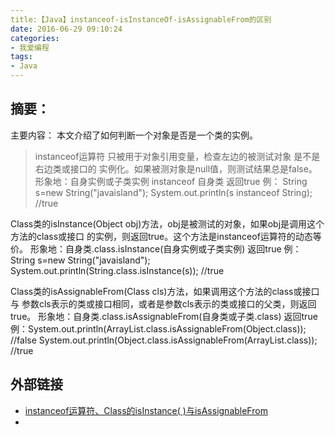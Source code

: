 ```yaml
---
title:【Java】instanceof-isInstanceOf-isAssignableFrom的区别
date: 2016-06-29 09:10:24
categories:
- 我爱编程
tags:
- Java
---
```


## 摘要：
主要内容：
本文介绍了如何判断一个对象是否是一个类的实例。

<!--more-->


> instanceof运算符 只被用于对象引用变量，检查左边的被测试对象 是不是 右边类或接口的 实例化。如果被测对象是null值，则测试结果总是false。
形象地：自身实例或子类实例 instanceof 自身类   返回true
例： String s=new String("javaisland");
       System.out.println(s instanceof String); //true
>
Class类的isInstance(Object obj)方法，obj是被测试的对象，如果obj是调用这个方法的class或接口 的实例，则返回true。这个方法是instanceof运算符的动态等价。
形象地：自身类.class.isInstance(自身实例或子类实例)  返回true
例：String s=new String("javaisland");
      System.out.println(String.class.isInstance(s)); //true
>
Class类的isAssignableFrom(Class cls)方法，如果调用这个方法的class或接口 与 参数cls表示的类或接口相同，或者是参数cls表示的类或接口的父类，则返回true。
形象地：自身类.class.isAssignableFrom(自身类或子类.class)  返回true
例：System.out.println(ArrayList.class.isAssignableFrom(Object.class));  //false
      System.out.println(Object.class.isAssignableFrom(ArrayList.class));  //true

## 外部链接
- [instanceof运算符、Class的isInstance( )与isAssignableFrom](http://bbs.csdn.net/topics/300208631)
-
